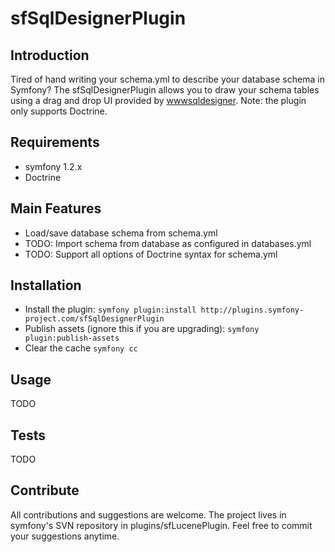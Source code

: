 # sfSqlDesignerPlugin

## Introduction
Tired of hand writing your schema.yml to describe your database schema in Symfony? The sfSqlDesignerPlugin allows you to draw your schema tables using a drag and drop UI provided by [wwwsqldesigner](http://code.google.com/p/wwwsqldesigner/). Note: the plugin only supports Doctrine.

## Requirements
  * symfony 1.2.x
  * Doctrine

## Main Features
  * Load/save database schema from schema.yml
  * TODO: Import schema from database as configured in databases.yml
  * TODO: Support all options of Doctrine syntax for schema.yml

## Installation
  * Install the plugin: `symfony plugin:install http://plugins.symfony-project.com/sfSqlDesignerPlugin`
  * Publish assets (ignore this if you are upgrading): `symfony plugin:publish-assets`
  * Clear the cache `symfony cc`

## Usage

TODO

## Tests

TODO

## Contribute
All contributions and suggestions are welcome.  The project lives in symfony&#039;s SVN repository in plugins/sfLucenePlugin.  Feel free to commit your suggestions anytime.
